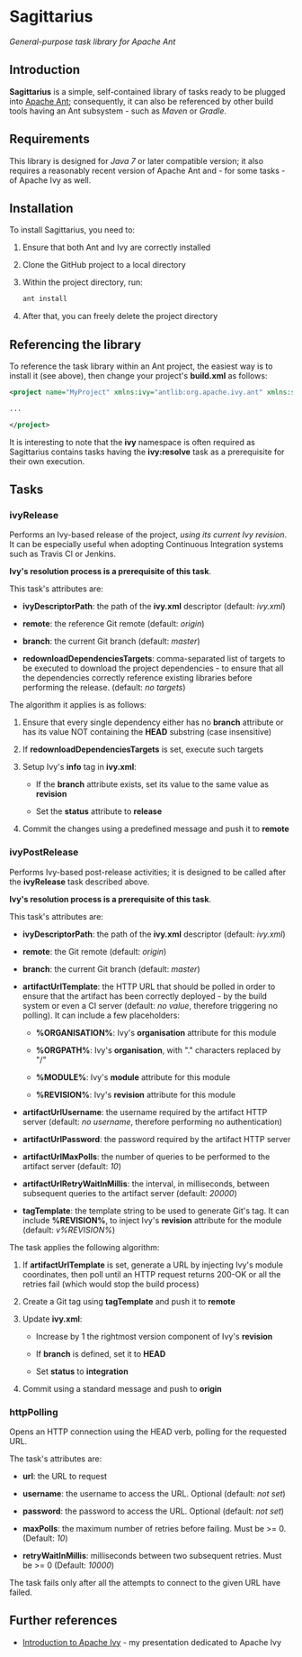 # Sagittarius

*General-purpose task library for Apache Ant*


## Introduction

**Sagittarius** is a simple, self-contained library of tasks ready to be plugged into [Apache Ant](https://ant.apache.org/); consequently, it can also be referenced by other build tools having an Ant subsystem - such as *Maven* or *Gradle*.


## Requirements

This library is designed for *Java 7* or later compatible version; it also requires a reasonably recent version of Apache Ant and - for some tasks - of Apache Ivy as well.


## Installation

To install Sagittarius, you need to:

1. Ensure that both Ant and Ivy are correctly installed

1. Clone the GitHub project to a local directory

1. Within the project directory, run:

   ```bash
   ant install
   ```

1. After that, you can freely delete the project directory


## Referencing the library

To reference the task library within an Ant project, the easiest way is to install it (see above), then change your project's **build.xml** as follows:

```xml
<project name="MyProject" xmlns:ivy="antlib:org.apache.ivy.ant" xmlns:sagittarius="antlib:info.gianlucacosta.sagittarius" ...>

...

</project>
```

It is interesting to note that the **ivy** namespace is often required as Sagittarius contains tasks having the **ivy:resolve** task as a prerequisite for their own execution.


## Tasks

### ivyRelease

Performs an Ivy-based release of the project, *using its current Ivy revision*. It can be especially useful when adopting Continuous Integration systems such as Travis CI or Jenkins.

**Ivy's resolution process is a prerequisite of this task**.

This task's attributes are:

* **ivyDescriptorPath**: the path of the **ivy.xml** descriptor (default: *ivy.xml*)

* **remote**: the reference Git remote (default: *origin*)

* **branch**: the current Git branch (default: *master*)

* **redownloadDependenciesTargets**: comma-separated list of targets to be executed to download the project dependencies - to ensure that all the dependencies correctly reference existing libraries before performing the release. (default: *no targets*)


The algorithm it applies is as follows:

1. Ensure that every single dependency either has no **branch** attribute or has its value NOT containing the **HEAD** substring (case insensitive)

1. If **redownloadDependenciesTargets** is set, execute such targets

1. Setup Ivy's **info** tag in **ivy.xml**:

   * If the **branch** attribute exists, set its value to the same value as **revision**

   * Set the **status** attribute to **release**

1. Commit the changes using a predefined message and push it to **remote**



### ivyPostRelease

Performs Ivy-based post-release activities; it is designed to be called after the **ivyRelease** task described above.

**Ivy's resolution process is a prerequisite of this task**.

This task's attributes are:

* **ivyDescriptorPath**: the path of the **ivy.xml** descriptor (default: *ivy.xml*)

* **remote**: the Git remote (default: *origin*)

* **branch**: the current Git branch (default: *master*)

* **artifactUrlTemplate**: the HTTP URL that should be polled in order to ensure that the artifact has been correctly deployed - by the build system or even a CI server (default: *no value*, therefore triggering no polling). It can include a few placeholders:

  * **%ORGANISATION%**: Ivy's **organisation** attribute for this module

  * **%ORGPATH%**: Ivy's **organisation**, with "." characters replaced by "/"

  * **%MODULE%**: Ivy's **module** attribute for this module

  * **%REVISION%**: Ivy's **revision** attribute for this module

* **artifactUrlUsername**: the username required by the artifact HTTP server (default: *no username*, therefore performing no authentication)
* **artifactUrlPassword**: the password required by the artifact HTTP server

* **artifactUrlMaxPolls**: the number of queries to be performed to the artifact server (default: *10*)

* **artifactUrlRetryWaitInMillis**: the interval, in milliseconds, between subsequent queries to the artifact server (default: *20000*)

* **tagTemplate**: the template string to be used to generate Git's tag. It can include **%REVISION%**, to inject Ivy's **revision** attribute for the module (default: *v%REVISION%*)


The task applies the following algorithm:

1. If **artifactUrlTemplate** is set, generate a URL by injecting Ivy's module coordinates, then poll until an HTTP request returns 200-OK or all the retries fail (which would stop the build process)

1. Create a Git tag using **tagTemplate** and push it to **remote**

1. Update **ivy.xml**:

   * Increase by 1 the rightmost version component of Ivy's **revision**

   * If **branch** is defined, set it to **HEAD**

   * Set **status** to **integration**

1. Commit using a standard message and push to **origin**



### httpPolling

Opens an HTTP connection using the HEAD verb, polling for the requested URL.

The task's attributes are:

* **url**: the URL to request

* **username**: the username to access the URL. Optional (default: *not set*)

* **password**: the password to access the URL. Optional (default: *not set*)

* **maxPolls**: the maximum number of retries before failing. Must be >= 0.  (Default: *10*)

* **retryWaitInMillis**: milliseconds between two subsequent retries. Must be >= 0 (Default: *10000*)


The task fails only after all the attempts to connect to the given URL have failed.


## Further references

* [Introduction to Apache Ivy](https://speakerdeck.com/giancosta86/introduction-to-apache-ivy) - my presentation dedicated to Apache Ivy